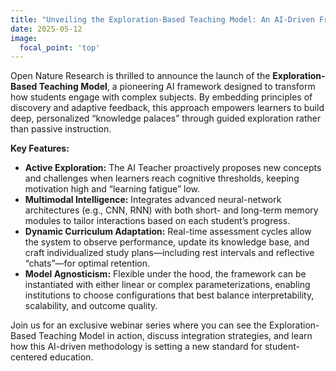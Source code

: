 ```yaml
---
title: "Unveiling the Exploration-Based Teaching Model: An AI-Driven Framework for Active Learning"
date: 2025-05-12
image:
  focal_point: 'top'
---
```


Open Nature Research is thrilled to announce the launch of the **Exploration-Based Teaching Model**, a pioneering AI framework designed to transform how students engage with complex subjects. By embedding principles of discovery and adaptive feedback, this approach empowers learners to build deep, personalized “knowledge palaces” through guided exploration rather than passive instruction.

<!--more-->

**Key Features:**

- **Active Exploration:** The AI Teacher proactively proposes new concepts and challenges when learners reach cognitive thresholds, keeping motivation high and “learning fatigue” low.
- **Multimodal Intelligence:** Integrates advanced neural-network architectures (e.g., CNN, RNN) with both short- and long-term memory modules to tailor interactions based on each student’s progress.
- **Dynamic Curriculum Adaptation:** Real-time assessment cycles allow the system to observe performance, update its knowledge base, and craft individualized study plans—including rest intervals and reflective “chats”—for optimal retention.
- **Model Agnosticism:** Flexible under the hood, the framework can be instantiated with either linear or complex parameterizations, enabling institutions to choose configurations that best balance interpretability, scalability, and outcome quality.

Join us for an exclusive webinar series where you can see the Exploration-Based Teaching Model in action, discuss integration strategies, and learn how this AI-driven methodology is setting a new standard for student-centered education.



